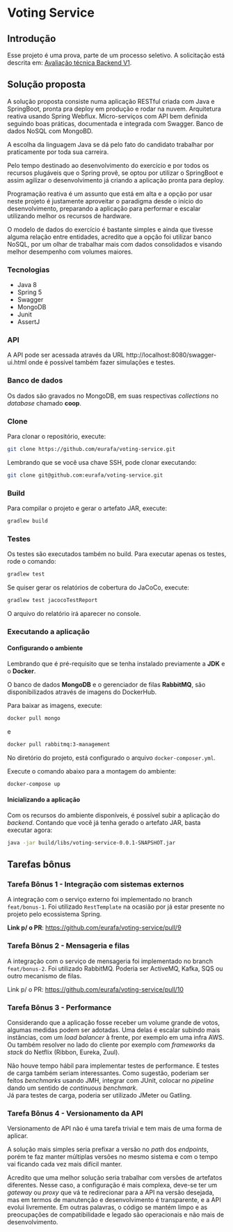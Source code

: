 # Voting Service

## Introdução

Esse projeto é uma prova, parte de um processo seletivo.
A solicitação está descrita em: [Avaliação técnica Backend V1](https://github.com/SoftdesignBrasil/avalicao-tecnica-backend-v1/issues/1).

## Solução proposta

A solução proposta consiste numa aplicação RESTful criada com Java e SpringBoot, pronta pra deploy em produção e rodar na nuvem.
Arquitetura reativa usando Spring Webflux. 
Micro-serviços com API bem definida seguindo boas práticas, documentada e integrada com Swagger. 
Banco de dados NoSQL com MongoBD.

A escolha da linguagem Java se dá pelo fato do candidato trabalhar por praticamente por toda sua carreira. 
 
Pelo tempo destinado ao desenvolvimento do exercício e por todos os recursos plugáveis que o Spring provê, 
se optou por utilizar o SpringBoot e assim agilizar o desenvolvimento já criando a aplicação pronta para deploy.

Programação reativa é um assunto que está em alta e a opção por usar neste projeto é justamente aproveitar o paradigma desde o início do desenvolvimento, preparando a aplicação para performar e escalar utilizando melhor os recursos de hardware.  

O modelo de dados do exercício é bastante simples e ainda que tivesse alguma relação entre entidades, acredito que a opção foi utilizar banco NoSQL, por um olhar de trabalhar mais com dados consolidados e visando melhor desempenho com volumes maiores. 

### Tecnologias

* Java 8
* Spring 5
* Swagger
* MongoDB
* Junit
* AssertJ

### API

A API pode ser acessada através da URL http://localhost:8080/swagger-ui.html onde é possível também fazer simulações e testes.

### Banco de dados

Os dados são gravados no MongoDB, em suas respectivas *collections* no *database* chamado **coop**.

### Clone

Para clonar o repositório, execute:

```bash
git clone https://github.com/eurafa/voting-service.git
``` 

Lembrando que se você usa chave SSH, pode clonar executando:

```bash
git clone git@github.com:eurafa/voting-service.git
```  

### Build

Para compilar o projeto e gerar o artefato JAR, execute:

```bash
gradlew build
```  

### Testes

Os testes são executados também no build.
Para executar apenas os testes, rode o comando:

```bash
gradlew test
```  

Se quiser gerar os relatórios de cobertura do JaCoCo, execute:

```bash
gradlew test jacocoTestReport
```  

O arquivo do relatório irá aparecer no console.

### Executando a aplicação

#### Configurando o ambiente

Lembrando que é pré-requisito que se tenha instalado previamente a **JDK** e o **Docker**.

O banco de dados **MongoDB** e o gerenciador de filas **RabbitMQ**, são disponibilizados através de imagens do DockerHub.

Para baixar as imagens, execute:

```bash
docker pull mongo
```  

e

```bash
docker pull rabbitmq:3-management
```

No diretório do projeto, está configurado o arquivo `docker-composer.yml`.

Execute o comando abaixo para a montagem do ambiente:

```bash
docker-compose up
```

#### Inicializando a aplicação

Com os recursos do ambiente disponíveis, é possível subir a aplicação do _backend_.
Contando que você já tenha gerado o artefato JAR, basta executar agora: 

```bash
java -jar build/libs/voting-service-0.0.1-SNAPSHOT.jar
```

## Tarefas bônus

### Tarefa Bônus 1 - Integração com sistemas externos

A integração com o serviço externo foi implementado no branch `feat/bonus-1`.
Foi utilizado `RestTemplate` na ocasião por já estar presente no projeto pelo ecossistema Spring.

**Link p/ o PR**: https://github.com/eurafa/voting-service/pull/9

### Tarefa Bônus 2 - Mensageria e filas

A integração com o serviço de mensageria foi implementado no branch `feat/bonus-2`.
Foi utilizado RabbitMQ. Poderia ser ActiveMQ, Kafka, SQS ou outro mecanismo de filas.

Link p/ o PR: https://github.com/eurafa/voting-service/pull/10

### Tarefa Bônus 3 - Performance

Considerando que a aplicação fosse receber um volume grande de votos, algumas medidas podem ser adotadas.
Uma delas é escalar subindo mais instâncias, com um _load balancer_ à frente, por exemplo em uma infra AWS.
Ou também resolver no lado do cliente por exemplo com _frameworks_ da _stack_ do Netflix (Ribbon, Eureka, Zuul). 

Não houve tempo hábil para implementar testes de performance. E testes de carga também seriam interessantes.
Como sugestão, poderiam ser feitos _benchmarks_ usando JMH, integrar com JUnit, colocar no _pipeline_ dando um sentido de _continuous benchmark_.    
Já para testes de carga, poderia ser utilizado JMeter ou Gatling.

### Tarefa Bônus 4 - Versionamento da API

Versionamento de API não é uma tarefa trivial e tem mais de uma forma de aplicar.

A solução mais simples seria prefixar a versão no _path_ dos _endpoints_, porém te faz manter múltiplas versões no mesmo sistema e com o tempo vai ficando cada vez mais difícil manter.

Acredito que uma melhor solução seria trabalhar com versões de artefatos diferentes. Nesse caso, a configuração é mais complexa, deve-se ter um _gateway_ ou _proxy_ que vá te redirecionar para a API na versão desejada, mas em termos de manutenção e desenvolvimento é transparente, e a API evolui livremente. Em outras palavras, o código se mantém limpo e as preocupações de compatibilidade e legado são operacionais e não mais de desenvolvimento.
